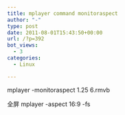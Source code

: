 ```yaml
---
title: mplayer command monitoraspect
author: "-"
type: post
date: 2011-08-01T15:43:50+00:00
url: /?p=392
bot_views:
  - 3
categories:
  - Linux

---
```

mplayer -monitoraspect 1.25 6.rmvb

全屏 mplayer -aspect 16:9 -fs 